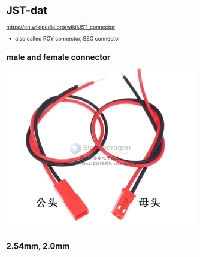 
# JST-dat

https://en.wikipedia.org/wiki/JST_connector

- also called RCY connector, BEC connector 

## male and female connector 

![](2024-09-24-19-40-26.png)



## 2.54mm, 2.0mm

